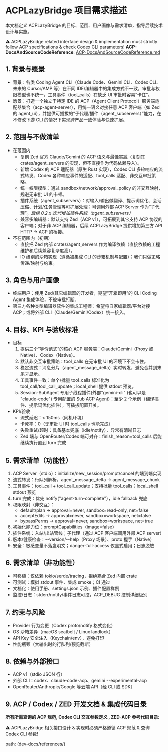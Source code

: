# ACPLazyBridge 项目需求描述

本文档定义 ACPLazyBridge 的目标、范围、用户画像与需求清单，指导后续技术设计与实施。

⚠️ ACPLazyBridge related interface design & implementation must strictly follow ACP specifications & check Codex CLI parameters!
**ACP-DocsAndSourceCodeReference**: [ACP-DocsAndSourceCodeReference.md](ACP-DocsAndSourceCodeReference.md)

## 1. 背景与愿景

- 背景：各类 Coding Agent CLI（Claude Code、Gemini CLI、Codex CLI、未来的 Cursor/AMP 等）在不同 IDE/编辑器中的集成方式不一致，审批与权限模型也不统一，工具事件（tool_calls）在缺乏 UI 审批时容易“卡住”。
- 愿景：打造一个独立于特定 IDE 的 ACP（Agent Client Protocol）服务端适配器集合（acp-agent-server），用统一语义对接任意 ACP 客户端（如 Zed 的 agent_ui），并提供可插拔的“子代理/插件（agent_subservers）”能力，在不修改下游 CLI 的情况下实现跨产品一致体验与快速扩展。

## 2. 范围与不做清单

- 在范围内
  - 复刻 Zed 官方 Claude/Gemini 的 ACP 语义与最佳实践（复刻其 crates/agent_servers 的实现，但不直接作为代码依赖导入）。
  - 新增 Codex 的 ACP 适配器（原生 Rust 实现），Codex CLI 多轮响应的流式转发、Codex 各种响应事件的适配、tool_calls 适配、非交互审批策略。
  - 统一权限模型：通过 sandbox/network/approval_policy 的非交互映射，规避无审批 UI 的卡顿。
  - 插件系统（agent_subservers）：对输入/输出做翻译、提示词优化、会话压缩、计划/任务管理等可扩展处理；可调用外部 ACP Server 作为“子代理”。*后续 0.2.x 迭代增加插件系统（agent_subservers）*
  - 兼容多编辑器：默认支持 Zed（ACP v1），可拓展到其它支持 ACP 协议的客户端；对于非 ACP 编辑器，后续 ACPLazyBridge 提供增加第三方 API HTTP → ACP 的桥接。
- 不在范围内（初期）
  - 直接把 Zed 内部 crates/agent_servers 作为编译依赖（直接依赖的工程维护和后续兼容复杂度高）。
  - IO 级别的沙箱实现（遵循被集成 CLI 的沙箱机制与配置）；我们只做策略传递/映射与约束。

## 3. 角色与用户画像

- 终端用户：使用 Zed/其它编辑器的开发者，期望“开箱即用”的 CLI Coding Agent 集成体验，不被审批打断。
- 第三方各种类型编辑器软件的集成工程师：希望将自家编辑器/平台对接 ACP；或将外部 CLI（Claude/Gemini/Codex）统一接入。

## 4. 目标、KPI 与验收标准

- 目标
  1) 提供三个“等价范式”的核心 ACP 服务端：Claude/Gemini（Proxy 或 Native）、Codex（Native）。
  2) 默认非交互审批策略：tool_calls 在无审批 UI 的环境下不会卡住。
  3) 稳定流式：消息分片（agent_message_delta）实时转发，避免合并到末尾才显示。
  4) 工具事件一致：单个/批量 tool_calls 标准化为 tool_call/tool_call_update；local_shell 提供 stdout 预览。
  5) Session-SubAgent 专用子线程插件(外部"gemini-cli" (也可以是 "claude-code") 专用配置的 Sub ACP Agent)：至少 2 个示例（翻译插件、提示词优化插件），可插拔配置开关。
- KPI/验收
  - 流式延迟：< 150ms（同机环境）
  - 卡死率：0（无审批 UI 时 tool_calls 也能完成）
  - 失败重试/超时：具备基本兜底（idle/notify），异常有清晰日志
  - Zed 端与 OpenRouter/Codex 端可对齐：finish_reason=tool_calls 后能继续执行直到 turn 完成

## 5. 需求清单（功能性）

1) ACP Server（stdio）：initialize/new_session/prompt/cancel 的端到端实现
2) 流式转发：行队列解析，agent_message_delta → agent_message_chunk
3) 工具事件：tool_call + tool_call_update；支持批量 tool_calls；local_shell stdout 预览
4) turn 完成：优先 notify("agent-turn-complete"），idle fallback 兜底
5) 权限映射（非交互）：
   - default/plan → approval=never, sandbox=read-only,   net=false
   - acceptEdits    → approval=never, sandbox=workspace, net=false
   - bypassPerms    → approval=never, sandbox=workspace, net=true
6) 初始化能力位：promptCapabilities（image=false）
7) 插件系统：入站/出站管线；子代理（通过 ACP 客户端调用外部 ACP server）
8) 版本/健康检查：--version/--help（Proxy 场景）、proto 握手（Native）
9) 安全：敏感变量不落盘明文；danger-full-access 仅显式启用；日志脱敏

## 6. 需求清单（非功能性）

- 可移植：仅依赖 tokio/serde/tracing，拒绝耦合 Zed 内部 crate
- 可测试：模拟 stdout 事件、集成 smoke；CI 通过
- 文档化：使用手册、settings.json 示例、插件配置样例
- 监控/日志：stderr/notify/事件日志可控，ACP_DEBUG 控制详细级别

## 7. 约束与风险

- Provider 行为变更（Codex proto/notify 格式变化）
- OS 沙箱差异（macOS seatbelt / Linux landlock）
- API Key 安全注入（Keychain/env），避免打印
- 性能瓶颈（大输出时的行队列/预览截断）

## 8. 依赖与外部接口

- ACP v1（stdio JSON 行）
- 外部 CLI：codex、claude-code-acp、gemini --experimental-acp
- OpenRouter/Anthropic/Google 等云端 API（经 CLI 或 SDK）

## 9. ACP / Codex / ZED 开发文档 & 集成代码目录

**所有所需查询的 ACP 规范, Codex CLI 交互参数定义 , ZED-ACP 参考代码目录:**

⚠️ ACPLazyBridge 相关接口设计 & 实现时必须严格遵循 ACP 规范 & 查询 Codex CLI 参数!

path: (dev-docs/references/)
